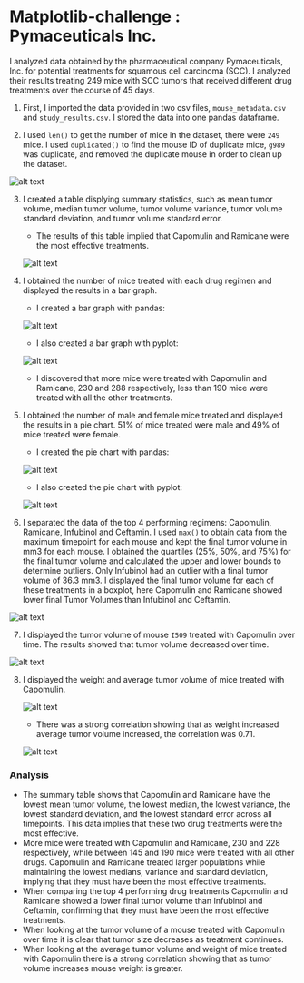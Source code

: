# Matplotlib-challenge : Pymaceuticals Inc.
I analyzed data obtained by the pharmaceutical company Pymaceuticals, Inc. for potential treatments for squamous cell carcinoma (SCC). I analyzed their results treating 249 mice with SCC tumors that received different drug treatments over the course of 45 days. 

1. First, I imported the data provided in two csv files, `mouse_metadata.csv` and `study_results.csv`. I stored the data into one pandas dataframe.

2. I used `len()` to get the number of mice in the dataset, there were `249` mice. I used `duplicated()` to find the mouse ID of duplicate mice, `g989` was duplicate, and removed the duplicate mouse in order to clean up the dataset.

![alt text](https://github.com/glongo001/matplotlib-challenge/blob/main/Pymaceuticals/Images/clean_study_data.png)

3. I created a table displying summary statistics, such as mean tumor volume, median tumor volume, tumor volume variance, tumor volume standard deviation, and tumor volume standard error.
    - The results of this table implied that Capomulin and Ramicane were the most effective treatments.

    ![alt text](https://github.com/glongo001/matplotlib-challenge/blob/main/Pymaceuticals/Images/summary_stats.png)

4. I obtained the number of mice treated with each drug regimen and displayed the results in a bar graph. 
    - I created a bar graph with pandas:

    ![alt text](https://github.com/glongo001/matplotlib-challenge/blob/main/Pymaceuticals/Images/bar_pandas.png)

    - I also created a bar graph with pyplot:

    ![alt text](https://github.com/glongo001/matplotlib-challenge/blob/main/Pymaceuticals/Images/bar_pyplot.png)

    - I discovered that more mice were treated with Capomulin and Ramicane, 230 and 288 respectively, less than 190 mice were treated with all the other treatments.

5. I obtained the number of male and female mice treated and displayed the results in a pie chart. 51% of mice treated were male and 49% of mice treated were female.
    - I created the pie chart with pandas:

    ![alt text](https://github.com/glongo001/matplotlib-challenge/blob/main/Pymaceuticals/Images/pie_pandas.png)

    - I also created the pie chart with pyplot:

    ![alt text](https://github.com/glongo001/matplotlib-challenge/blob/main/Pymaceuticals/Images/pie_pyplot.png)

6. I separated the data of the top 4 performing regimens: Capomulin, Ramicane, Infubinol and Ceftamin. I used `max()` to obtain data from the maximum timepoint for each mouse and kept the final tumor volume in mm3 for each mouse. I obtained the quartiles (25%, 50%, and 75%) for the final tumor volume and calculated the upper and lower bounds to determine outliers. Only Infubinol had an outlier with a final tumor volume of 36.3 mm3. I displayed the final tumor volume for each of these treatments in a boxplot, here Capomulin and Ramicane showed lower final Tumor Volumes than Infubinol and Ceftamin.

![alt text](https://github.com/glongo001/matplotlib-challenge/blob/main/Pymaceuticals/Images/boxplot.png)

7. I displayed the tumor volume of mouse `I509` treated with Capomulin over time. The results showed that tumor volume decreased over time.

![alt text](https://github.com/glongo001/matplotlib-challenge/blob/main/Pymaceuticals/Images/lineplot.png)

8. I displayed the weight and average tumor volume of mice treated with Capomulin.

    ![alt text](https://github.com/glongo001/matplotlib-challenge/blob/main/Pymaceuticals/Images/scatterplot.png)

    - There was a strong correlation showing that as weight increased average tumor volume increased, the correlation was 0.71.

    ![alt text](https://github.com/glongo001/matplotlib-challenge/blob/main/Pymaceuticals/Images/scatterplot_lr.png)

### Analysis
- The summary table shows that Capomulin and Ramicane have the lowest mean tumor volume, the lowest median, the lowest variance, the lowest standard deviation, and the lowest standard error across all timepoints. This data implies that these two drug treatments were the most effective.
- More mice were treated with Capomulin and Ramicane, 230 and 228 respectively, while between 145 and 190 mice were treated with all other drugs. Capomulin and Ramicane treated larger populations while maintaining the lowest medians, variance and standard deviation, implying that they must have been the most effective treatments.
- When comparing the top 4 performing drug treatments Capomulin and Ramicane showed a lower final tumor volume than Infubinol and Ceftamin, confirming that they must have been the most effective treatments.
- When looking at the tumor volume of a mouse treated with Capomulin over time it is clear that tumor size decreases as treatment continues.
- When looking at the average tumor volume and weight of mice treated with Capomulin there is a strong correlation showing that as tumor volume increases mouse weight is greater.
